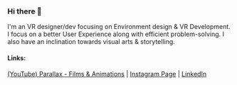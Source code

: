 ### Hi there 👋

I'm an VR designer/dev focusing on Environment design & VR Development. I focus on a better User Experience along with efficient problem-solving. I also have an inclination towards visual arts & storytelling.

#### Links:

[(YouTube) Parallax - Films & Animations](https://www.youtube.com/channel/UCEWUO4EEAganduzMOSgn97g)  |  [Instagram Page](https://www.instagram.com/parallax.films_/)  |  [LinkedIn](https://www.linkedin.com/in/yesitsskm/)


<!--
**YesItsSKM/YesItsSKM** is a ✨ _special_ ✨ repository because its `README.md` (this file) appears on your GitHub profile.

Here are some ideas to get you started:

- 🔭 I’m currently working on ...
- 🌱 I’m currently learning ...
- 👯 I’m looking to collaborate on ...
- 🤔 I’m looking for help with ...
- 💬 Ask me about ...
- 📫 How to reach me: ...
- 😄 Pronouns: ...
- ⚡ Fun fact: ...
-->
